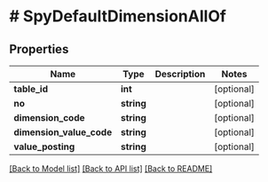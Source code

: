 # # SpyDefaultDimensionAllOf

## Properties

Name | Type | Description | Notes
------------ | ------------- | ------------- | -------------
**table_id** | **int** |  | [optional]
**no** | **string** |  | [optional]
**dimension_code** | **string** |  | [optional]
**dimension_value_code** | **string** |  | [optional]
**value_posting** | **string** |  | [optional]

[[Back to Model list]](../../README.md#models) [[Back to API list]](../../README.md#endpoints) [[Back to README]](../../README.md)
